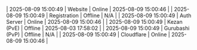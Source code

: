 | 2025-08-09 15:00:49 | Website | Online | 2025-08-09 15:00:46 |
| 2025-08-09 15:00:49 | Registration | Offline | N/A |
| 2025-08-09 15:00:49 | Auth Server | Online | 2025-08-09 15:00:46 |
| 2025-08-09 15:00:49 | Kezan (PvE) | Offline | 2025-08-03 17:58:02 |
| 2025-08-09 15:00:49 | Gurubashi (PvP) | Offline | N/A |
| 2025-08-09 15:00:49 | Cloudflare | Online | 2025-08-09 15:00:46 |
